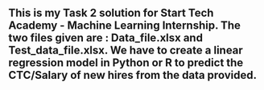 ## This is my Task 2 solution for Start Tech Academy - Machine Learning Internship. The two files given are : Data_file.xlsx and Test_data_file.xlsx. We have to create a linear regression model in Python or R to predict the CTC/Salary of new hires from the data provided.
